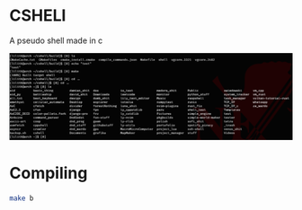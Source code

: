 # CSHELl

A pseudo shell made in c

![pseudo shell](README.d/screenshot.png)

# Compiling
```bash
make b
```
